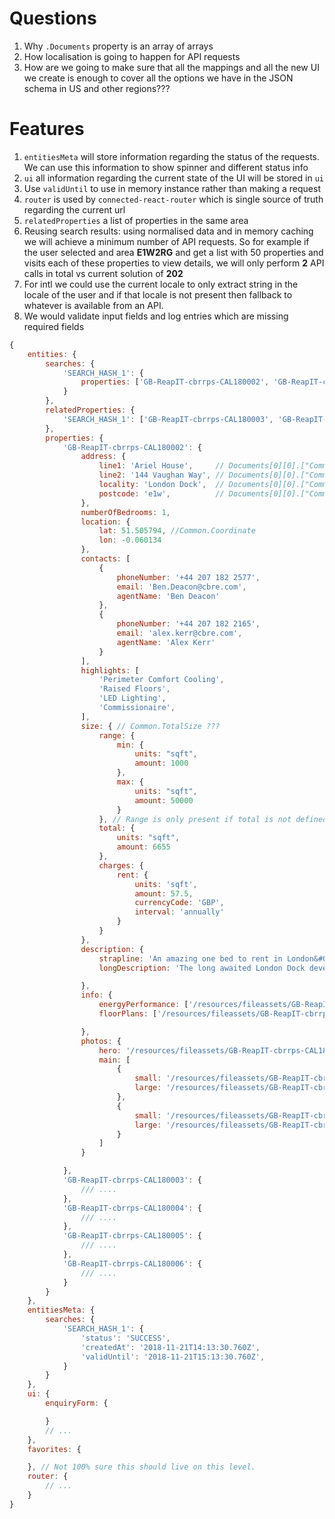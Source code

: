# Questions

1. Why `.Documents` property is an array of arrays
2. How localisation is going to happen for API requests
3. How are we going to make sure that all the mappings and all the new UI we create is enough to cover all the options we have in the JSON schema in US and other regions???

# Features

1. `entitiesMeta` will store information regarding the status of the requests. We can use this information to show spinner and different status info
2. `ui` all information regarding the current state of the UI will be stored in `ui`
3. Use `validUntil` to use in memory instance rather than making a request
4. `router` is used by `connected-react-router` which is single source of truth regarding the current url
5. `relatedProperties` a list of properties in the same area
6. Reusing search results: using normalised data and in memory caching we will achieve a minimum number of API requests. So for example if the user selected and area **E1W2RG** and get a list with 50 properties and visits each of these properties to view details, we will only perform **2** API calls in total vs current solution of **202**
7. For intl we could use the current locale to only extract string in the locale of the user and if that locale is not present then fallback to whatever is available from an API.
8. We would validate input fields and log entries which are missing required fields

```js
{
    entities: {
        searches: {
            'SEARCH_HASH_1': {
                properties: ['GB-ReapIT-cbrrps-CAL180002', 'GB-ReapIT-cbrrps-CAL180003']
            }
        },
        relatedProperties: {
            'SEARCH_HASH_1': ['GB-ReapIT-cbrrps-CAL180003', 'GB-ReapIT-cbrrps-CAL180004', 'GB-ReapIT-cbrrps-CAL180005', 'GB-ReapIT-cbrrps-CAL180006']
        },
        properties: {
            'GB-ReapIT-cbrrps-CAL180002': {
                address: {
                    line1: 'Ariel House',     // Documents[0][0].["Common.ActualAddress"].["Common.Line1"]
                    line2: '144 Vaughan Way', // Documents[0][0].["Common.ActualAddress"].["Common.Line2"]
                    locality: 'London Dock',  // Documents[0][0].["Common.ActualAddress"].["Common.Locallity"]
                    postcode: 'e1w',          // Documents[0][0].["Common.ActualAddress"].["Common.PostCode"]
                },
                numberOfBedrooms: 1,
                location: {
                    lat: 51.505794, //Common.Coordinate
                    lon: -0.060134
                },
                contacts: [
                    {
                        phoneNumber: '+44 207 182 2577',
                        email: 'Ben.Deacon@cbre.com',
                        agentName: 'Ben Deacon'
                    },
                    {
                        phoneNumber: '+44 207 182 2165',
                        email: 'alex.kerr@cbre.com',
                        agentName: 'Alex Kerr'
                    }
                ],
                highlights: [
                    'Perimeter Comfort Cooling',
                    'Raised Floors',
                    'LED Lighting',
                    'Commissionaire',
                ],
                size: { // Common.TotalSize ???
                    range: {
                        min: {
                            units: "sqft",
                            amount: 1000
                        },
                        max: {
                            units: "sqft",
                            amount: 50000
                        }
                    }, // Range is only present if total is not defined
                    total: {
                        units: "sqft",
                        amount: 6655
                    },
                    charges: {
                        rent: {
                            units: 'sqft',
                            amount: 57.5,
                            currencyCode: 'GBP',
                            interval: 'annually'
                        }
                    }
                },
                description: {
                    strapline: 'An amazing one bed to rent in London&#039;s newest exclusive development, E1W',
                    longDescription: 'The long awaited London Dock development has finally arrived and you can at last secure your place in it. \n\nSituated in the heart of the capital, just moments from the extremely desirable St Katharine Docks, this exciting new destination offers apartments and penthouses with the finest level of residents\' facilities, a private suite of hotel style amenities including state-of- the-art gymnasium, swimming pool, squash court, virtual golf, treatment room, sauna, steam room, private screening room and residents lounge complimented by 24 hour concierge. \n\nThe brand new third floor one bedroom flat is finished to an immaculate standard. The open plan kitchen and living room is a great size and has attractive wooden flooring as well as all the modern conveniences. The floor to ceiling window allows plenty of light into the flat and access to a huge private balcony which overlooks the square. There is also a wall mounted flat screen television.\n\nThe bedroom has a built in double wardrobe offering plenty of storage and meaning the ample space available is not compromised.\n\nThe bathroom is a joy and has underfloor heating and there is storage in the hallway which houses the washer dryers and flat controls meaning that they do not hinder the aesthetic or practical enjoyment of the property.\n\nSurrounded by  beautifully landscaped public spaces, shops, bars and restaurants. Tower Hill underground is a short walk away meaning that there is easy access to the District and Circle Line. This makes trips to Chelsea, Victoria and Westminster a short affair. a Tower Hill Gateway DLR is also within walking distance so London Dock offers quick and easy access to the main financial centres of the City and Canary Wharf, as well as the exciting cultural and creative neighbourhoods of Shoreditch, Whitechapel and Bermondsey. The location will work fantastically for students and professionals.\n\nFor more information about our fees please visit our web-site\'s \'Tenant Fees\' page located under the Rent tab.'

                },
                info: {
                    energyPerformance: ['/resources/fileassets/GB-ReapIT-cbrrps-CAL180002/6db2de5d/CAL180002_05.png'],
                    floorPlans: ['/resources/fileassets/GB-ReapIT-cbrrps-CAL180002/39549074/CAL180002_22.jpg']

                },
                photos: {
                    hero: '/resources/fileassets/GB-ReapIT-cbrrps-CAL180002/a860e9a6/CAL180002_06_Photo_1_small.jpg'
                    main: [
                        {
                            small: '/resources/fileassets/GB-ReapIT-cbrrps-CAL180002/32a4fc4b/CAL180002_17_Photo_12_small.jpg',
                            large: '/resources/fileassets/GB-ReapIT-cbrrps-CAL180002/32a4fc4b/CAL180002_17_Photo_12_large.jpg'
                        },
                        {
                            small: '/resources/fileassets/GB-ReapIT-cbrrps-CAL180002/83d0dae7/CAL180002_16_Photo_11_small.jpg',
                            large: '/resources/fileassets/GB-ReapIT-cbrrps-CAL180002/83d0dae7/CAL180002_16_Photo_11_large.jpg'
                        }
                    ]
                }

            },
            'GB-ReapIT-cbrrps-CAL180003': {
                /// ....
            },
            'GB-ReapIT-cbrrps-CAL180004': {
                /// ....
            },
            'GB-ReapIT-cbrrps-CAL180005': {
                /// ....
            },
            'GB-ReapIT-cbrrps-CAL180006': {
                /// ....
            }
        }
    },
    entitiesMeta: {
        searches: {
            'SEARCH_HASH_1': {
                'status': 'SUCCESS',
                'createdAt': '2018-11-21T14:13:30.760Z',
                'validUntil': '2018-11-21T15:13:30.760Z',
            }
        }
    },
    ui: {
        enquiryForm: {

        }
        // ...
    },
    favorites: {

    }, // Not 100% sure this should live on this level.
    router: {
        // ...
    }
}
```
